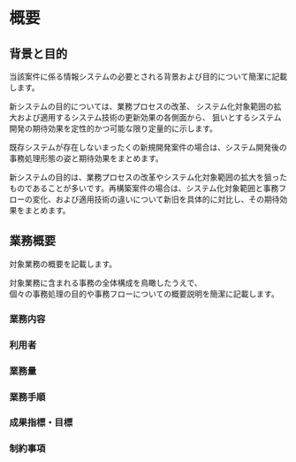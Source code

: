 概要
===========================

背景と目的
--------------------------------

当該案件に係る情報システムの必要とされる背景および目的について簡潔に記載します。

新システムの目的については、業務プロセスの改革、
システム化対象範囲の拡大および適用するシステム技術の更新効果の各側面から、
狙いとするシステム開発の期待効果を定性的かつ可能な限り定量的に示します。

既存システムが存在しないまったくの新規開発案件の場合は、システム開発後の事務処理形態の姿と期待効果をまとめます。

新システムの目的は、業務プロセスの改革やシステム化対象範囲の拡大を狙ったものであることが多いです。再構築案件の場合は、システム化対象範囲と事務フローの変化、および適用技術の違いについて新旧を具体的に対比し、その期待効果をまとめます。

業務概要
--------------------------------

対象業務の概要を記載します。

対象業務に含まれる事務の全体構成を鳥瞰したうえで、  
個々の事務処理の目的や事務フローについての概要説明を簡潔に記載します。

### 業務内容

### 利用者

### 業務量

### 業務手順

### 成果指標・目標

### 制約事項
